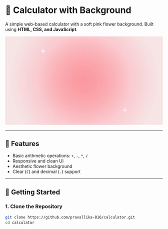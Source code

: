 # 🌸 Calculator with Background

A simple web-based calculator with a soft pink flower background. Built using **HTML, CSS, and JavaScript**.

![Screenshot](background.jpeg)

---

## 🧮 Features

- Basic arithmetic operations: `+`, `-`, `*`, `/`
- Responsive and clean UI
- Aesthetic flower background
- Clear (`C`) and decimal (`.`) support

---

## 🚀 Getting Started

### 1. Clone the Repository

```bash
git clone https://github.com/pravallika-816/calculator.git
cd calculator
